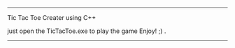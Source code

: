 --------------------------------------------------------------------
Tic Tac Toe Creater using C++

just open the TicTacToe.exe to play the game  Enjoy! ;) .

--------------------------------------------------------------------
